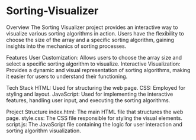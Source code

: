 # Sorting-Visualizer

Overview
The Sorting Visualizer project provides an interactive way to visualize various sorting algorithms in action. Users have the flexibility to choose the size of the array and a specific sorting algorithm, gaining insights into the mechanics of sorting processes.

Features
User Customization: Allows users to choose the array size and select a specific sorting algorithm to visualize.
Interactive Visualization: Provides a dynamic and visual representation of sorting algorithms, making it easier for users to understand their functioning.

Tech Stack
HTML: Used for structuring the web page.
CSS: Employed for styling and layout.
JavaScript: Used for implementing the interactive features, handling user input, and executing the sorting algorithms.

Project Structure
index.html: The main HTML file that structures the web page.
style.css: The CSS file responsible for styling the visual elements.
script.js: The JavaScript file containing the logic for user interaction and sorting algorithm visualization.
